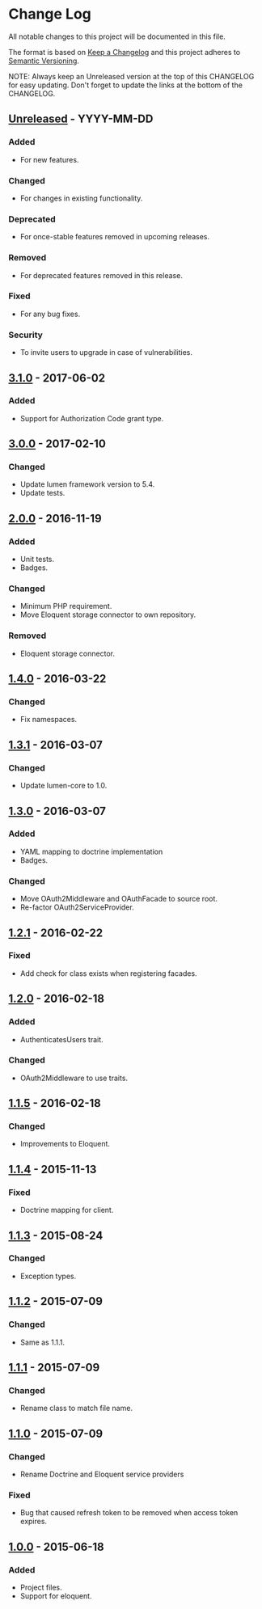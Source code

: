 # Change Log
All notable changes to this project will be documented in this file.

The format is based on [Keep a Changelog](http://keepachangelog.com/) 
and this project adheres to [Semantic Versioning](http://semver.org/).

NOTE: Always keep an Unreleased version at the top of this CHANGELOG for easy updating.
Don't forget to update the links at the bottom of the CHANGELOG.

## [Unreleased] - YYYY-MM-DD
### Added
- For new features.

### Changed
- For changes in existing functionality.

### Deprecated
- For once-stable features removed in upcoming releases.

### Removed
- For deprecated features removed in this release.

### Fixed
- For any bug fixes.

### Security
- To invite users to upgrade in case of vulnerabilities.

## [3.1.0] - 2017-06-02
### Added
- Support for Authorization Code grant type.

## [3.0.0] - 2017-02-10
### Changed
- Update lumen framework version to 5.4.
- Update tests.

## [2.0.0] - 2016-11-19
### Added
- Unit tests.
- Badges.

### Changed
- Minimum PHP requirement.
- Move Eloquent storage connector to own repository.

### Removed
- Eloquent storage connector.

## [1.4.0] - 2016-03-22
### Changed
- Fix namespaces.

## [1.3.1] - 2016-03-07
### Changed
- Update lumen-core to 1.0.

## [1.3.0] - 2016-03-07
### Added
- YAML mapping to doctrine implementation
- Badges.

### Changed
- Move OAuth2Middleware and OAuthFacade to source root.
- Re-factor OAuth2ServiceProvider.

## [1.2.1] - 2016-02-22
### Fixed
- Add check for class exists when registering facades.

## [1.2.0] - 2016-02-18
### Added
- AuthenticatesUsers trait.

### Changed
- OAuth2Middleware to use traits.

## [1.1.5] - 2016-02-18
### Changed
- Improvements to Eloquent.

## [1.1.4] - 2015-11-13
### Fixed
- Doctrine mapping for client.

## [1.1.3] - 2015-08-24
### Changed
- Exception types.

## [1.1.2] - 2015-07-09
### Changed
- Same as 1.1.1.

## [1.1.1] - 2015-07-09
### Changed
- Rename class to match file name.

## [1.1.0] - 2015-07-09
### Changed
- Rename Doctrine and Eloquent service providers

### Fixed
- Bug that caused refresh token to be removed when access token expires.

## [1.0.0] - 2015-06-18
### Added
- Project files.
- Support for eloquent.

[Unreleased]: https://github.com/nordsoftware/lumen-oauth2/compare/3.1.0...HEAD
[3.1.0]: https://github.com/nordsoftware/lumen-oauth2/compare/3.0.0...3.1.0
[3.0.0]: https://github.com/nordsoftware/lumen-oauth2/compare/2.0.0...3.0.0
[2.0.0]: https://github.com/nordsoftware/lumen-oauth2/compare/1.4.0...2.0.0
[1.4.0]: https://github.com/nordsoftware/lumen-oauth2/compare/1.3.1...1.4.0
[1.3.1]: https://github.com/nordsoftware/lumen-oauth2/compare/1.3.0...1.3.1
[1.3.0]: https://github.com/nordsoftware/lumen-oauth2/compare/1.2.1...1.3.0
[1.2.1]: https://github.com/nordsoftware/lumen-oauth2/compare/1.2.0...1.2.1
[1.2.0]: https://github.com/nordsoftware/lumen-oauth2/compare/1.1.5...1.2.0
[1.1.5]: https://github.com/nordsoftware/lumen-oauth2/compare/1.1.4...1.1.5
[1.1.4]: https://github.com/nordsoftware/lumen-oauth2/compare/1.1.3...1.1.4
[1.1.3]: https://github.com/nordsoftware/lumen-oauth2/compare/1.1.2...1.1.3
[1.1.2]: https://github.com/nordsoftware/lumen-oauth2/compare/1.1.1...1.1.2
[1.1.1]: https://github.com/nordsoftware/lumen-oauth2/compare/1.1.0...1.1.1
[1.1.0]: https://github.com/nordsoftware/lumen-oauth2/compare/1.0.0...1.1.0
[1.0.0]: https://github.com/nordsoftware/lumen-oauth2/tree/1.0.0
